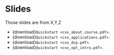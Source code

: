 # Slides

Those slides are from X,Y,Z

* {download}`Quickstart <cvx_about_course.pdf>`.
* {download}`Quickstart <cvx_applications.pdf>`.
* {download}`Quickstart <cvx_dcp.pdf>`.
* {download}`Quickstart <cvx_opt_intro.pdf>`.
